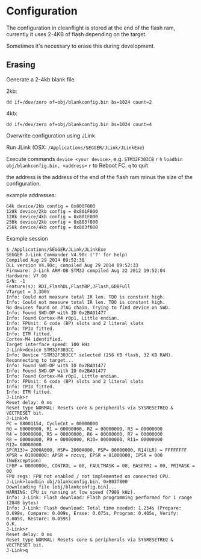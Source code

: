 # Configuration

The configuration in cleanflight is stored at the end of the flash ram, currently it uses 2-4KB of flash depending on the target.

Sometimes it's necessary to erase this during development.

## Erasing

Generate a 2-4kb blank file.

2kb:

```
dd if=/dev/zero of=obj/blankconfig.bin bs=1024 count=2
```

4kb:

```
dd if=/dev/zero of=obj/blankconfig.bin bs=1024 count=4
```

Overwrite configuration using JLink

Run JLink (OSX: `/Applications/SEGGER/JLink/JLinkExe`)

Execute commands
`device <your device>`, e.g. `STM32F303CB`
`r`
`h`
`loadbin obj/blankconfig.bin, <address>`
`r` to Reboot FC.
`q` to quit

the address is the address of the end of the flash ram minus the size of the configuration.

example addresses:

```
64k device/2kb config = 0x800F800
128k device/2kb config = 0x801F800
128k device/4kb config = 0x801F000
256k device/2kb config = 0x803f800
256k device/4kb config = 0x803f000
```

Example session

```
$ /Applications/SEGGER/JLink/JLinkExe
SEGGER J-Link Commander V4.90c ('?' for help)
Compiled Aug 29 2014 09:52:38
DLL version V4.90c, compiled Aug 29 2014 09:52:33
Firmware: J-Link ARM-OB STM32 compiled Aug 22 2012 19:52:04
Hardware: V7.00
S/N: -1
Feature(s): RDI,FlashDL,FlashBP,JFlash,GDBFull
VTarget = 3.300V
Info: Could not measure total IR len. TDO is constant high.
Info: Could not measure total IR len. TDO is constant high.
No devices found on JTAG chain. Trying to find device on SWD.
Info: Found SWD-DP with ID 0x2BA01477
Info: Found Cortex-M4 r0p1, Little endian.
Info: FPUnit: 6 code (BP) slots and 2 literal slots
Info: TPIU fitted.
Info: ETM fitted.
Cortex-M4 identified.
Target interface speed: 100 kHz
J-Link>device STM32F303CC
Info: Device "STM32F303CC" selected (256 KB flash, 32 KB RAM).
Reconnecting to target...
Info: Found SWD-DP with ID 0x2BA01477
Info: Found SWD-DP with ID 0x2BA01477
Info: Found Cortex-M4 r0p1, Little endian.
Info: FPUnit: 6 code (BP) slots and 2 literal slots
Info: TPIU fitted.
Info: ETM fitted.
J-Link>r
Reset delay: 0 ms
Reset type NORMAL: Resets core & peripherals via SYSRESETREQ & VECTRESET bit.
J-Link>h
PC = 08001154, CycleCnt = 00000000
R0 = 00000000, R1 = 00000000, R2 = 00000000, R3 = 00000000
R4 = 00000000, R5 = 00000000, R6 = 00000000, R7 = 00000000
R8 = 00000000, R9 = 00000000, R10= 00000000, R11= 00000000
R12= 00000000
SP(R13)= 2000A000, MSP= 2000A000, PSP= 00000000, R14(LR) = FFFFFFFF
XPSR = 01000000: APSR = nzcvq, EPSR = 01000000, IPSR = 000 (NoException)
CFBP = 00000000, CONTROL = 00, FAULTMASK = 00, BASEPRI = 00, PRIMASK = 00
FPU regs: FPU not enabled / not implemented on connected CPU.
J-Link>loadbin obj/blankconfig.bin, 0x803f800
Downloading file [obj/blankconfig.bin]...
WARNING: CPU is running at low speed (7989 kHz).
Info: J-Link: Flash download: Flash programming performed for 1 range (2048 bytes)
Info: J-Link: Flash download: Total time needed: 1.254s (Prepare: 0.698s, Compare: 0.009s, Erase: 0.075s, Program: 0.405s, Verify: 0.005s, Restore: 0.059s)
O.K.
J-Link>r
Reset delay: 0 ms
Reset type NORMAL: Resets core & peripherals via SYSRESETREQ & VECTRESET bit.
J-Link>q
```
